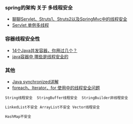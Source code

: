 
### spring的架构 关于 多线程安全
* [聊聊Servlet、Struts1、Struts2以及SpringMvc中的线程安全](https://developer.aliyun.com/article/581565)
* [Servlet 单例多线程](servlet-single-mode-multi-threads)

### 容器线程安全性
* [14个Java并发容器，你用过几个？](https://zhuanlan.zhihu.com/p/268231810)
* [java容器中   哪些是线程安全的](https://www.cnblogs.com/mark5/p/11107310.html)


### 其他
* [Java synchronized详解](https://www.cnblogs.com/devinzhang/archive/2011/12/14/2287675.html)
* [foreach、Iterator、for 使用中的线程安全问题](https://blog.csdn.net/weixin_41922349/article/details/105530836)


```
String线程安全  StringBuffer线程安全  StringBuilder非线程安全

LinkedList不安全 ArrayList不安全 Vector线程安全

HashMap不安全

```